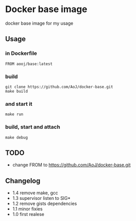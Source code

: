 # Docker base image

docker base image for my usage

## Usage

### in Dockerfile
    FROM aooj/base:latest

### build
    git clone https://github.com/AoJ/docker-base.git
    make build
    
### and start it
    make run

### build, start and attach
    make debug

    
## TODO
- change FROM to https://github.com/AoJ/docker-base.git


## Changelog
- 1.4 remove make, gcc
- 1.3 supervisor listen to SIG*
- 1.2 remove gists dependencies
- 1.1 minor fixies
- 1.0 first realese
